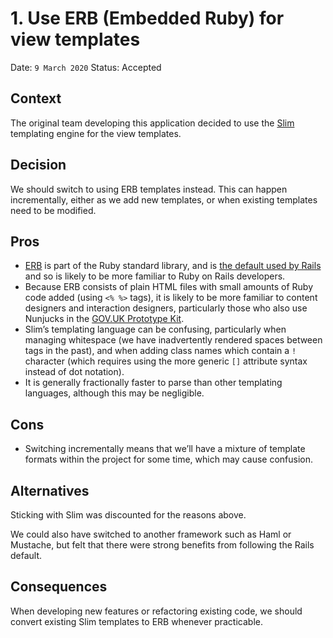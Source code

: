 # 1. Use ERB (Embedded Ruby) for view templates

Date: `9 March 2020`
Status: Accepted

## Context

The original team developing this application decided to use the [Slim](http://slim-lang.com) templating engine for the view templates.

## Decision

We should switch to using ERB templates instead. This can happen incrementally, either as we add new templates, or when existing templates need to be modified.

Pros
----
* [ERB](https://ruby-doc.org/stdlib-2.7.0/libdoc/erb/rdoc/ERB.html) is part of the Ruby standard library, and is [the default used by Rails](https://guides.rubyonrails.org/action_view_overview.html) and so is likely to be more familiar to Ruby on Rails developers.
* Because ERB consists of plain HTML files with small amounts of Ruby code added (using `<% %>` tags), it is likely to be more familiar to content designers and interaction designers, particularly those who also use Nunjucks in the [GOV.UK Prototype Kit](https://govuk-prototype-kit.herokuapp.com/docs).
* Slim’s templating language can be confusing, particularly when managing whitespace (we have inadvertently rendered spaces between tags in the past), and when adding class names which contain a `!` character (which requires using the more generic `[]` attribute syntax instead of dot notation).
* It is generally fractionally faster to parse than other templating languages, although this may be negligible.

Cons
----
* Switching incrementally means that we’ll have a mixture of template formats within the project for some time, which may cause confusion.

## Alternatives

Sticking with Slim was discounted for the reasons above.

We could also have switched to another framework such as Haml or Mustache, but felt that there were strong benefits from following the Rails default.

## Consequences

When developing new features or refactoring existing code, we should convert existing Slim templates to ERB whenever practicable.
